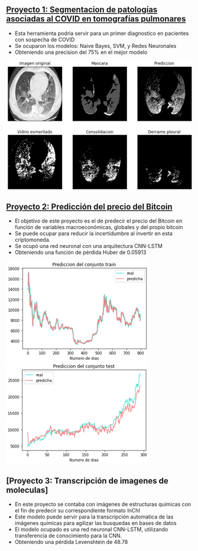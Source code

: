 
## [Proyecto 1: Segmentacion de patologías asociadas al COVID en tomografías pulmonares](https://github.com/rodrigoDZ/Segmentacion_covid)

* Esta herramienta podria servir para un primer diagnostico en pacientes con sospecha de COVID
* Se ocuparon los modelos: Naive Bayes, SVM, y Redes Neuronales
* Obteniendo una precision del 75% en el mejor modelo

![](/Images/ejemplo1.png)


## [Proyecto 2: Predicción del precio del Bitcoin](https://github.com/rodrigoDZ/bitcoins_pricing)

* El objetivo de este proyecto es el de predecir el precio del Bitcoin en función de variables macroeconómicas, globales y del propio bitcoin
* Se puede ocupar para reducir la incertidumbre al invertir en esta criptomoneda.
* Se ocupó una red neuronal con una arquitectura CNN-LSTM 
* Obteniendo una función de pérdida Huber de 0.05913

![](/Images/triain_proyecto2.png "Predicción en conjunto train") ![](/Images/test_proyecto2.png "Predicción en el conjunto test")


## [Proyecto 3: Transcripción de imagenes de moleculas]
* En este proyecto se contaba con imágenes de estructuras químicas con el fin de predecir su correspondiente formato InChI
* Este modelo puede servir para la transcripción automatica de las imágenes químicas para agilizar las busquedas en bases de datos
* El modelo ocupado es una red neuronal CNN-LSTM, utilizando transferencia de conocimiento para la CNN.
* Obteniendo una pérdida Levenshtein de 48.78 